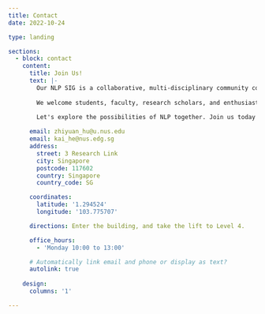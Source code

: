 ```yaml
---
title: Contact
date: 2022-10-24

type: landing

sections:
  - block: contact
    content:
      title: Join Us!
      text: |-
        Our NLP SIG is a collaborative, multi-disciplinary community committed to exploring and advancing the field of NLP. We engage in myriad activities such as hosting vibrant discussions, organizing informative seminars, and driving innovative research projects.
        
        We welcome students, faculty, research scholars, and enthusiasts from various fields - computer science, data science, healthcare, and beyond. Whether you're a seasoned professional or an eager novice, the NLP SIG offers an incredibly supportive and stimulating environment for learning, innovation, and collaboration.

        Let's explore the possibilities of NLP together. Join us today!
        
      email: zhiyuan_hu@u.nus.edu
      email: kai_he@nus.edg.sg
      address:
        street: 3 Research Link
        city: Singapore
        postcode: 117602
        country: Singapore
        country_code: SG

      coordinates:
        latitude: '1.294524'
        longitude: '103.775707'

      directions: Enter the building, and take the lift to Level 4.

      office_hours:
        - 'Monday 10:00 to 13:00'

      # Automatically link email and phone or display as text?
      autolink: true
    
    design:
      columns: '1'

---
```

